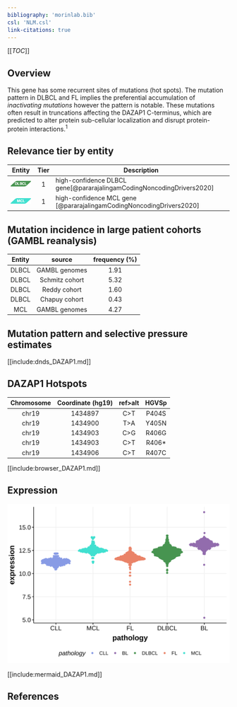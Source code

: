 ```yaml
---
bibliography: 'morinlab.bib'
csl: 'NLM.csl'
link-citations: true
---
```

[[_TOC_]]

## Overview
This gene has some recurrent sites of mutations (hot spots). The mutation pattern in DLBCL and FL implies the preferential accumulation of *inactivating mutations* however the pattern is notable. These mutations often result in truncations affecting the DAZAP1 C-terminus, which are predicted to alter protein sub-cellular localization and disrupt protein-protein interactions.<sup>1</sup>


## Relevance tier by entity

|Entity|Tier|Description               |
|:------:|:----:|--------------------------|
|![DLBCL](images/icons/DLBCL_tier1.png) |1   |high-confidence DLBCL gene[@pararajalingamCodingNoncodingDrivers2020]|
|![MCL](images/icons/MCL_tier1.png)   |1   |high-confidence MCL gene  [@pararajalingamCodingNoncodingDrivers2020]|

## Mutation incidence in large patient cohorts (GAMBL reanalysis)

|Entity|source        |frequency (%)|
|:------:|:--------------:|:-------------:|
|DLBCL |GAMBL genomes |1.91         |
|DLBCL |Schmitz cohort|5.32         |
|DLBCL |Reddy cohort  |1.60         |
|DLBCL |Chapuy cohort |0.43         |
|MCL   |GAMBL genomes |4.27         |

## Mutation pattern and selective pressure estimates

[[include:dnds_DAZAP1.md]]


## DAZAP1 Hotspots

| Chromosome |Coordinate (hg19) | ref>alt | HGVSp | 
 | :---:| :---: | :--: | :---: |
| chr19 | 1434897 | C>T | P404S |
| chr19 | 1434900 | T>A | Y405N |
| chr19 | 1434903 | C>G | R406G |
| chr19 | 1434903 | C>T | R406* |
| chr19 | 1434906 | C>T | R407C |

[[include:browser_DAZAP1.md]]

## Expression
![](images/gene_expression/DAZAP1_by_pathology.svg)

[[include:mermaid_DAZAP1.md]]

## References

<!-- ORIGIN: pararajalingamCodingNoncodingDrivers2020 -->
<!-- DLBCL: pararajalingamCodingNoncodingDrivers2020 -->
<!-- MCL: pararajalingamCodingNoncodingDrivers2020 -->
